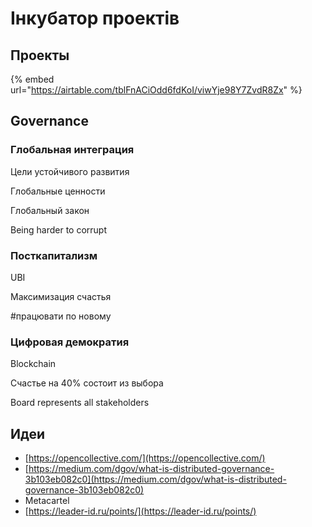 # Інкубатор проектів

## Проекты

{% embed url="https://airtable.com/tblFnACiOdd6fdKoI/viwYje98Y7ZvdR8Zx" %}

## Governance

### Глобальная интеграция

Цели устойчивого развития

Глобальные ценности

Глобальный закон

Being harder to corrupt

### Посткапитализм

UBI

Максимизация счастья

\#працювати по новому

### Цифровая демократия

Blockchain

Счастье на 40% состоит из выбора

Board represents all stakeholders

## Идеи

* [https://opencollective.com/](https://opencollective.com/)
* [https://medium.com/dgov/what-is-distributed-governance-3b103eb082c0](https://medium.com/dgov/what-is-distributed-governance-3b103eb082c0)
* Metacartel
* [https://leader-id.ru/points/](https://leader-id.ru/points/)

